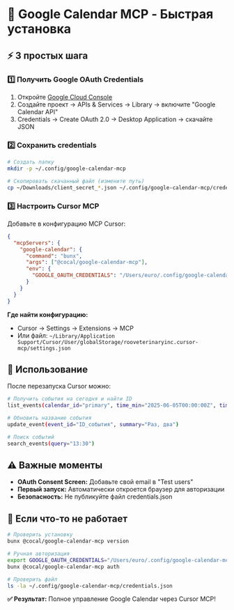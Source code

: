# 📅 Google Calendar MCP - Быстрая установка

## ⚡ 3 простых шага

### 1️⃣ Получить Google OAuth Credentials

1. Откройте [Google Cloud Console](https://console.cloud.google.com/)
2. Создайте проект → APIs & Services → Library → включите "Google Calendar API"
3. Credentials → Create OAuth 2.0 → Desktop Application → скачайте JSON

### 2️⃣ Сохранить credentials

```bash
# Создать папку
mkdir -p ~/.config/google-calendar-mcp

# Скопировать скачанный файл (измените путь)
cp ~/Downloads/client_secret_*.json ~/.config/google-calendar-mcp/credentials.json
```

### 3️⃣ Настроить Cursor MCP

Добавьте в конфигурацию MCP Cursor:

```json
{
  "mcpServers": {
    "google-calendar": {
      "command": "bunx",
      "args": ["@cocal/google-calendar-mcp"],
      "env": {
        "GOOGLE_OAUTH_CREDENTIALS": "/Users/euro/.config/google-calendar-mcp/credentials.json"
      }
    }
  }
}
```

**Где найти конфигурацию:**

- Cursor → Settings → Extensions → MCP
- Или файл: `~/Library/Application Support/Cursor/User/globalStorage/rooveterinaryinc.cursor-mcp/settings.json`

## 🚀 Использование

После перезапуска Cursor можно:

```bash
# Получить события на сегодня и найти ID
list_events(calendar_id="primary", time_min="2025-06-05T00:00:00Z", time_max="2025-06-05T23:59:59Z")

# Обновить название события
update_event(event_id="ID_события", summary="Раз, два")

# Поиск событий
search_events(query="13:30")
```

## ⚠️ Важные моменты

- **OAuth Consent Screen:** Добавьте свой email в "Test users"
- **Первый запуск:** Автоматически откроется браузер для авторизации
- **Безопасность:** Не публикуйте файл credentials.json

## 🔧 Если что-то не работает

```bash
# Проверить установку
bunx @cocal/google-calendar-mcp version

# Ручная авторизация
export GOOGLE_OAUTH_CREDENTIALS="/Users/euro/.config/google-calendar-mcp/credentials.json"
bunx @cocal/google-calendar-mcp auth

# Проверить файл
ls -la ~/.config/google-calendar-mcp/credentials.json
```

**✅ Результат:** Полное управление Google Calendar через Cursor MCP!
